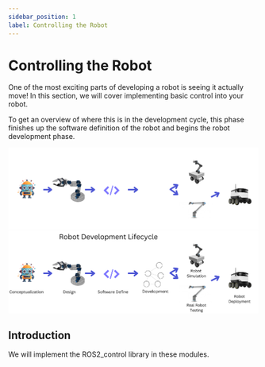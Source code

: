 ```yaml
---
sidebar_position: 1
label: Controlling the Robot
---
```


# Controlling the Robot

One of the most exciting parts of developing a robot is seeing it actually move! In this section, we will cover implementing basic control into your robot.

To get an overview of where this is in the development cycle, this phase finishes up the software definition of the robot and begins the robot development phase.

![Idea Flow](../img/Idea_dark.png#gh-dark-mode-only)
![Idea Flow](../img/Idea_light.png#gh-light-mode-only)

## Introduction

We will implement the ROS2_control library in these modules.
